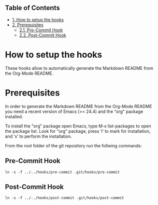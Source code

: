 <div id="table-of-contents">
<h2>Table of Contents</h2>
<div id="text-table-of-contents">
<ul>
<li><a href="#orgd1eb8a8">1. How to setup the hooks</a></li>
<li><a href="#orgc0249b8">2. Prerequisites</a>
<ul>
<li><a href="#orgcb36cae">2.1. Pre-Commit Hook</a></li>
<li><a href="#orge67a783">2.2. Post-Commit Hook</a></li>
</ul>
</li>
</ul>
</div>
</div>


<a id="orgd1eb8a8"></a>

# How to setup the hooks

These hooks allow to automatically generate the Markdown README from
the Org-Mode README.


<a id="orgc0249b8"></a>

# Prerequisites

In order to generate the Markdown README from the Org-Mode README you
need a recent version of Emacs (>= 24.4) and the "org" package
installed.

To install the "org" package open Emacs, type M-x list-packages to
open the package list. Look for "org" package, press ‘i’ to mark for
installation, and ‘x’ to perform the installation.

From the root folder of the git repository run the follwing commands:


<a id="orgcb36cae"></a>

## Pre-Commit Hook

    ln -s -f ../../hooks/pre-commit .git/hooks/pre-commit


<a id="orge67a783"></a>

## Post-Commit Hook

    ln -s -f ../../hooks/post-commit .git/hooks/post-commit
